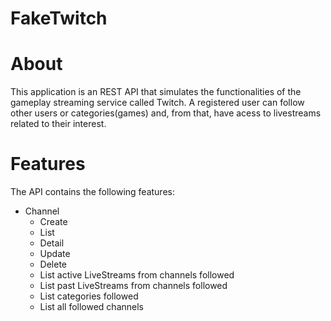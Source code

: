 # FakeTwitch

# About
This application is an REST API that simulates the functionalities of the gameplay streaming service called Twitch. 
A registered user can follow other users or categories(games) and, from that, have acess to livestreams related to their interest.

# Features

The API contains the following features:

- Channel
  - Create
  - List
  - Detail
  - Update
  - Delete
  - List active LiveStreams from channels followed
  - List past LiveStreams from channels followed
  - List categories followed
  - List all followed channels
